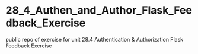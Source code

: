 # 28_4_Authen_and_Author_Flask_Feedback_Exercise
public repo of exercise for unit 28.4 Authentication &amp; Authorization Flask Feedback Exercise
